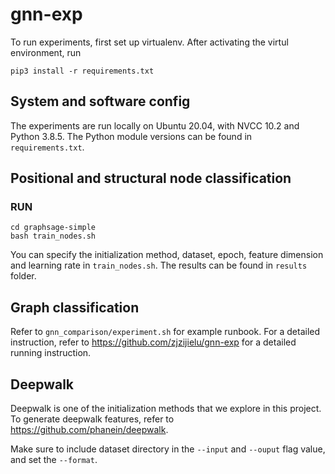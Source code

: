 # gnn-exp

To run experiments, first set up virtualenv. After activating the virtul environment, run 
```
pip3 install -r requirements.txt
```

## System and software config
The experiments are run locally on Ubuntu 20.04, with NVCC 10.2 and Python 3.8.5. The Python module versions can be found in `requirements.txt`.

## Positional and structural node classification
### RUN
```
cd graphsage-simple
bash train_nodes.sh
```
You can specify the initialization method, dataset, epoch, feature dimension and learning rate in `train_nodes.sh`.
The results can be found in `results` folder.

## Graph classification
Refer to `gnn_comparison/experiment.sh` for example runbook. For a detailed instruction, refer to https://github.com/zjzijielu/gnn-exp for a detailed running instruction.

## Deepwalk
Deepwalk is one of the initialization methods that we explore in this project. To generate deepwalk features, refer to https://github.com/phanein/deepwalk.

Make sure to include dataset directory in the `--input` and `--ouput` flag value, and set the `--format`. 